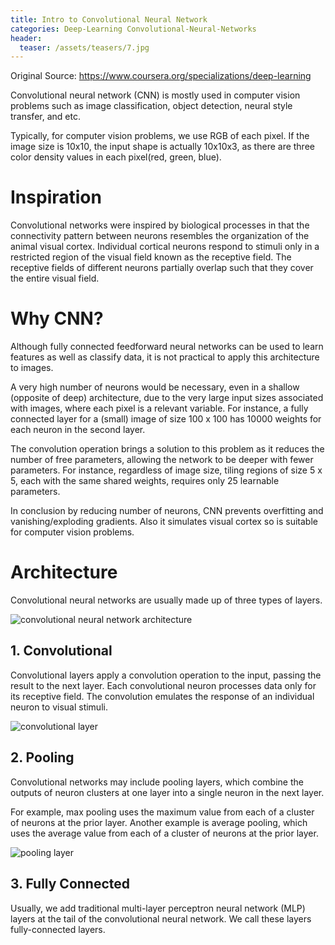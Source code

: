 ```yaml
---
title: Intro to Convolutional Neural Network
categories: Deep-Learning Convolutional-Neural-Networks
header:
  teaser: /assets/teasers/7.jpg
---
```




Original Source: https://www.coursera.org/specializations/deep-learning



Convolutional neural network (CNN) is mostly used in computer vision problems such as image classification, object detection, neural style transfer, and etc.

Typically, for computer vision problems, we use RGB of each pixel. If the image size is 10x10, the input shape is actually 10x10x3, as there are three color density values in each pixel(red, green, blue).

# Inspiration

Convolutional networks were inspired by biological processes in that the connectivity pattern between neurons resembles the organization of the animal visual cortex. Individual cortical neurons respond to stimuli only in a restricted region of the visual field known as the receptive field. The receptive fields of different neurons partially overlap such that they cover the entire visual field.

# Why CNN?

Although fully connected feedforward neural networks can be used to learn features as well as classify data, it is not practical to apply this architecture to images.

A very high number of neurons would be necessary, even in a shallow (opposite of deep) architecture, due to the very large input sizes associated with images, where each pixel is a relevant variable. For instance, a fully connected layer for a (small) image of size 100 x 100 has 10000 weights for each neuron in the second layer.

The convolution operation brings a solution to this problem as it reduces the number of free parameters, allowing the network to be deeper with fewer parameters. For instance, regardless of image size, tiling regions of size 5 x 5, each with the same shared weights, requires only 25 learnable parameters.

In conclusion by reducing number of neurons, CNN prevents overfitting and vanishing/exploding gradients. Also it simulates visual cortex so is suitable for computer vision problems.

# Architecture

Convolutional neural networks are usually made up of three types of layers.

![convolutional neural network architecture](https://lh3.googleusercontent.com/p6iGnkeH5kJnZT3lSs032XEx-nGmvHcm0LfubQ9DKR2ocByYMxwvjDLv0yU22sMi2qritNg11c_AZTgoRLDaYVcwIwfj0qkfJjE7CpSbgCknCm1CCPxgaqexXYgwSx2wr_r-oYduFQ=w2400)

## 1. Convolutional

Convolutional layers apply a convolution operation to the input, passing the result to the next layer. Each convolutional neuron processes data only for its receptive field.  The convolution emulates the response of an individual neuron to visual stimuli.

![convolutional layer](https://lh3.googleusercontent.com/FgVAy04wIu0pU7-we0i8n8V1R2WZBBfN3_lKmFxVa8_XPMts8XTQEDbkgrK60rbstLfS6BkfCaSqpQEleeOa3QC7eZKQkKYhw13QGlZ31TYRxUM_8iLr1-mY7WogUGUdaKE1P0_x1A=w2400)

## 2. Pooling

Convolutional networks may include pooling layers, which combine the outputs of neuron clusters at one layer into a single neuron in the next layer.

For example, max pooling uses the maximum value from each of a cluster of neurons at the prior layer. Another example is average pooling, which uses the average value from each of a cluster of neurons at the prior layer.

![pooling layer](https://lh3.googleusercontent.com/CTL4g886LRzBVwad_sbmLJ2uHQzJbdT89hvqYyJOgCbrGmLkCzqQtXo5B7bH-gbqDGaJTMMvLJ5gQS826GWm8nvOWKnnPwfbP1_T6Qb3RqB4kq0GPwXPY4C_Cv84YN8Y-aWQv71rrQ=w2400)

## 3. Fully Connected

Usually, we add traditional multi-layer perceptron neural network (MLP) layers at the tail of the convolutional neural network. We call these layers fully-connected layers.
